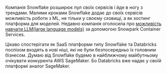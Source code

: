 Компанія Snowflake розширює пул своїх сервісів і йде в ногу з трендами. Малими кроками Snowflake додає до своїх сервісів можливість роботи з ML, не тільки у своєму сховищі, а як хостинг платформа для моделей. Недавно компанія оголосила про [можливість навчати LLM(large language models)](https://www.snowflake.com/blog/generative-ai-llms-summit-2023/) за допомогою Snowpark Container Services.

Цікаво спостерігати як SaaS платформи типу Snowflake та Databricks поспіхом входять в нові ніші, які не були безпосередньо їх головним бізнесом. Думаю від Snowflake будемо в найближчому майбутньому очікувати конкурента AWS SageMaker. Бо Databricks вже надає у своїй платформі аналог SageMaker.